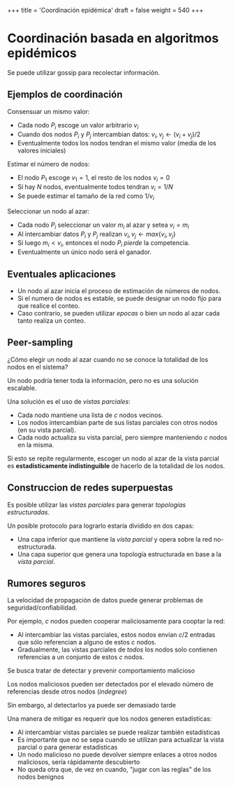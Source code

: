 +++
title = 'Coordinación epidémica'
draft = false
weight = 540
+++

# Coordinación basada en algoritmos epidémicos

Se puede utilizar gossip para recolectar información.

## Ejemplos de coordinación

Consensuar un mismo valor:

- Cada nodo $P_i$ escoge un valor arbitrario $v_i$
- Cuando dos nodos $P_i$ y $P_j$ intercambian datos: $v_i, v_j \leftarrow (v_i + v_j)/2$
- Eventualmente todos los nodos tendran el mismo valor (media de los valores iniciales)

Estimar el número de nodos:

- El nodo $P_1$ escoge $v_1=1$, el resto de los nodos $v_i=0$
- Si hay $N$ nodos, eventualmente todos tendran $v_i=1/N$
- Se puede estimar el tamaño de la red como $1/v_i$

Seleccionar un nodo al azar:

- Cada nodo $P_i$ seleccionar un valor $m_i$ al azar y setea $v_i=m_i$
- Al intercambiar datos $P_i$ y $P_j$ realizan $v_i, v_j \leftarrow max\{v_i, v_j\}$
- Si luego $m_i < v_i$, entonces el nodo $P_i$ _pierde_ la competencia.
- Eventualmente un único nodo será el ganador.

## Eventuales aplicaciones

- Un nodo al azar inicia el proceso de estimación de números de nodos.
- Si el numero de nodos es estable, se puede designar un nodo fijo para que realice el conteo.
- Caso contrario, se pueden utilizar _epocas_ o bien un nodo al azar cada tanto realiza un conteo.

## Peer-sampling

¿Cómo elegir un nodo al azar cuando no se conoce la totalidad de los nodos en el sistema?

Un nodo podría tener toda la información, pero no es una solución escalable.

Una solución es el uso de _vistas parciales_:

- Cada nodo mantiene una lista de _c_ nodos vecinos.
- Los nodos intercambian parte de sus listas parciales con otros nodos (en su vista parcial).
- Cada nodo actualiza su vista parcial, pero siempre manteniendo _c_ nodos en la misma.

Si esto se repite regularmente, escoger un nodo al azar de la vista parcial es **estadisticamente indistinguible** de hacerlo de la totalidad de los nodos.

## Construccion de redes superpuestas

Es posible utilizar las _vistas parciales_ para generar _topologías estructuradas_.

Un posible protocolo para lograrlo estaría dividido en dos capas:

- Una capa inferior que mantiene la _vista parcial_ y opera sobre la red no-estructurada.
- Una capa superior que genera una topología estructurada en base a la _vista parcial_.

## Rumores seguros

La velocidad de propagación de datos puede generar problemas de seguridad/confiabilidad.

Por ejemplo, $c$ nodos pueden cooperar maliciosamente para cooptar la red:

- Al intercambiar las vistas parciales, estos nodos envian $c/2$ entradas que sólo referencian a alguno de estos $c$ nodos.
- Gradualmente, las vistas parciales de _todos_ los nodos solo contienen referencias a un conjunto de estos $c$ nodos.

Se busca tratar de detectar y prevenir comportamiento malicioso

Los nodos maliciosos pueden ser detectados por el elevado número de referencias desde otros nodos (_indegree_)

Sin embargo, al detectarlos ya puede ser demasiado tarde

Una manera de mitigar es requerir que los nodos generen estadísticas:

- Al intercambiar vistas parciales se puede realizar también estadísticas
- Es importante que no se sepa cuando se utilizan para actualizar la vista parcial o para generar estadísticas
- Un nodo malicioso no puede devolver siempre enlaces a otros nodos maliciosos, sería rápidamente descubierto
- No queda otra que, de vez en cuando, "jugar con las reglas" de los nodos benignos





